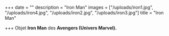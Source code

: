 +++
date = ""
description = "Iron Man"
images = ["/uploads/iron1.jpg", "/uploads/iron4.jpg", "/uploads/iron2.jpg", "/uploads/iron3.jpg"]
title = "Iron Man"

+++
Objet **Iron Man** des **Avengers (Univers Marvel).**